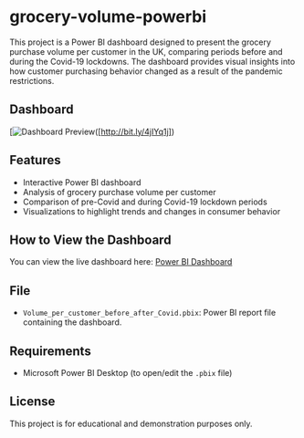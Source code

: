 # grocery-volume-powerbi

This project is a Power BI dashboard designed to present the grocery purchase volume per customer in the UK, comparing periods before and during the Covid-19 lockdowns. The dashboard provides visual insights into how customer purchasing behavior changed as a result of the pandemic restrictions.

## Dashboard

[![Dashboard Preview]([https://github.com/user-attachments/assets/03084f38-ea67-49f3-b0ce-eb92028f1928])([http://bit.ly/4jIYq1j])

## Features
- Interactive Power BI dashboard
- Analysis of grocery purchase volume per customer
- Comparison of pre-Covid and during Covid-19 lockdown periods
- Visualizations to highlight trends and changes in consumer behavior

## How to View the Dashboard
You can view the live dashboard here: [Power BI Dashboard](http://bit.ly/4jIYq1j)

## File
- `Volume_per_customer_before_after_Covid.pbix`: Power BI report file containing the dashboard.

## Requirements
- Microsoft Power BI Desktop (to open/edit the `.pbix` file)

## License
This project is for educational and demonstration purposes only.
